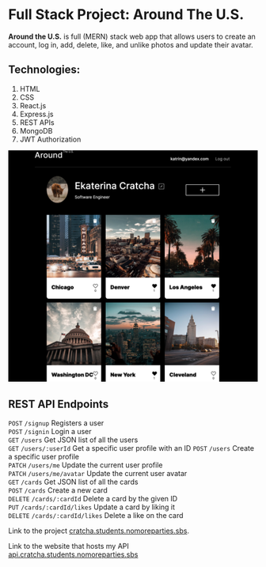 # Full Stack Project: Around The U.S.

**Around the U.S.** is full (MERN) stack web app that allows users to create an account, log in, add, delete, like, and unlike photos and update their avatar.

## Technologies: 
1. HTML 
2. CSS 
3. React.js
4. Express.js
5. REST APIs
6. MongoDB
7. JWT Authorization

![website screenshot](https://github.com/cratcha/react-around-api-full/blob/main/frontend/public/AroundUs_Screenshot.png?raw=true)

## REST API Endpoints
`POST`       `/signup`              Registers a user                       
`POST`       `/signin`              Login a user                           
`GET`        `/users`               Get JSON list of all the users         
`GET`        `/users/:userId`       Get a specific user profile with an ID 
`POST`       `/users`               Create a specific user profile         
`PATCH`      `/users/me`            Update the current user profile        
`PATCH`      `/users/me/avatar`     Update the current user avatar         
`GET`        `/cards`               Get JSON list of all the cards        
`POST`       `/cards`               Create a new card                      
`DELETE`     `/cards/:cardId`       Delete a card by the given ID          
`PUT`        `/cards/:cardId/likes` Update a card by liking it             
`DELETE`     `/cards/:cardId/likes` Delete a like on the card         



Link to the project [cratcha.students.nomoreparties.sbs](https://cratcha.students.nomoreparties.sbs).

Link to the website that hosts my API [api.cratcha.students.nomoreparties.sbs](https://api.cratcha.students.nomoreparties.sbs)
